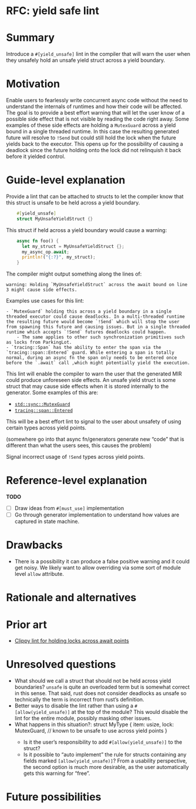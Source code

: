 # RFC: yield safe lint

# Summary

Introduce a `#[yield_unsafe]` lint in the compiler that will warn the user when they unsafely hold an unsafe yield struct across a yield boundary. 

# Motivation

Enable users to fearlessly write concurrent async code without the need to understand the internals of runtimes and how their code will be affected. The goal is to provide a best effort warning that will let the user know of a possible side effect that is not visible by reading the code right away. Some examples of these side effects are holding a `MutexGuard` across a yield bound in a single threaded runtime. In this case the resulting generated future will resolve to `!Send` but could still hold the lock when the future yields back to the executor. This opens up for the possibility of causing a deadlock since the future holding onto the lock did not relinquish it back before it yielded control.

# Guide-level explanation

Provide a lint that can be attached to structs to let the compiler know that this struct is unsafe to be held across a yield boundary.

```rust
    #[yield_unsafe]
    struct MyUnsafeYieldStruct {}
```

This struct if held across a yield boundary would cause a warning:

```rust
    async fn foo() {
      let my_struct = MyUnsafeYieldStruct {};
      my_async_op.await;
      println!("{:?}", my_struct);
    }
```

The compiler might output something along the lines of:


    warning: Holding `MyUnsafeYieldStruct` across the await bound on line 3 might cause side effects.

Examples use cases for this lint:

    - `MutexGuard` holding this across a yield boundary in a single threaded executor could cause deadlocks. In a multi-threaded runtime the resulting future would become `!Send` which will stop the user from spawning this future and causing issues. But in a single threaded runtime which accepts `!Send` futures deadlocks could happen.
        - The same applies to other such synchronization primitives such as locks from ParkingLot.
    - `tracing::Span` has the ability to enter the span via the `tracing::span::Entered` guard. While entering a span is totally normal, during an async fn the span only needs to be entered once before the `.await` call ,which might potentially yield the execution.

This lint will enable the compiler to warn the user that the generated MIR could produce unforeseen side effects.  An unsafe yield struct is some struct that may cause side effects when it is stored internally to the generator. Some examples of this are:

- [`std::sync::MutexGuard`](https://doc.rust-lang.org/std/sync/struct.MutexGuard.html)
- [`tracing::span::Entered`](https://docs.rs/tracing/0.1.15/tracing/span/struct.Entered.html)

This will be a best effort lint to signal to the user about unsafety of using certain types across yield points.

(somewhere go into that async fn/generators generate new “code” that is different than what the users sees, this causes the problem)

Signal incorrect usage of `!Send` types across yield points.

# Reference-level explanation

**TODO**

 - [ ] Draw ideas from `#[must_use]` implementation
 - [ ] Go through generator implementation to understand how values are captured in state machine.

# Drawbacks
- There is a possibility it can produce a false positive warning and it could get noisy. We likely want to allow overriding via some sort of module level `allow` attribute.

# Rationale and alternatives


# Prior art

* [Clippy lint for holding locks across await points](https://github.com/rust-lang/rust-clippy/pull/5439)

# Unresolved questions

- What should we call a struct that should not be held across yield boundaries? `unsafe` is quite an overloaded term but is somewhat correct in this sense. That said, rust does not consider deadlocks as unsafe so technically the term is incorrect from rust’s definition.
- Better ways to disable the lint rather than using a `#[allow(yield_unsafe)]` at the top of the module? This would disable the lint for the entire module, possibly masking other issues.
- What happens in this situation?:
    struct MyType<T> {
      item: usize,
      lock: MutexGuard<T>, // known to be unsafe to use across yield points
    }
    - Is it the user’s responsibility to add `#[allow(yield_unsafe)]` to the struct?
    - Is it possible to “auto implement” the rule for structs containing any fields marked `[allow(yield_unsafe)]`?
    From a usability perspective, the second option is much more desirable, as the user automatically gets this warning for “free”.

# Future possibilities

 

